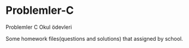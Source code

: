 # Problemler-C
Problemler C
Okul ödevleri


Some homework files(questions and solutions) that assigned by school.
